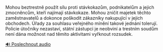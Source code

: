 
Mohou beztrestně použít sílu proti stávkokazům, podnikatelům a jejich zmocněncům, kteří najímají stávkokaze. Mohou zničit majetek těchto zaměstnavatelů a dokonce poškodit zákazníky nakupující v jejich obchodech. Úřady za souhlasu veřejného mínění takové jednání tolerují. Policie útočníky nezastaví, státní zástupci je neobviní a trestním soudům není dána možnost nad těmito aktivitami vyřknout rozsudek.

[🔊 Poslechnout audio](/data/7-paragraphs/audio/chapter_154/para_002-Mohou-beztrestn-pout-slu-proti-stvkokazm-po.mp3)
